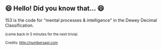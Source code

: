 ## 😄 Hello! Did you know that... 😄
153 is the code for "mental processes & intelligence" in the Dewey Decimal Classification.

<sup>(come back in 5 minutes for the next trivia)</sup>


<sup>Credits: http://numbersapi.com</sup>
